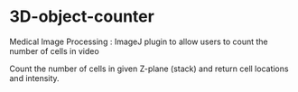 # 3D-object-counter
Medical Image Processing : ImageJ plugin to allow users to count the number of cells in video

Count the number of cells in given Z-plane (stack) and return cell locations and intensity.

